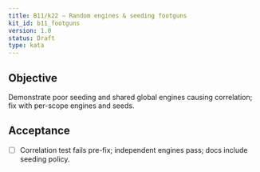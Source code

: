 ```yaml
---
title: B11/k22 — Random engines & seeding footguns
kit_id: b11_footguns
version: 1.0
status: Draft
type: kata
---
```

## Objective
Demonstrate poor seeding and shared global engines causing correlation; fix with per-scope engines and seeds.
## Acceptance
- [ ] Correlation test fails pre-fix; independent engines pass; docs include seeding policy.
